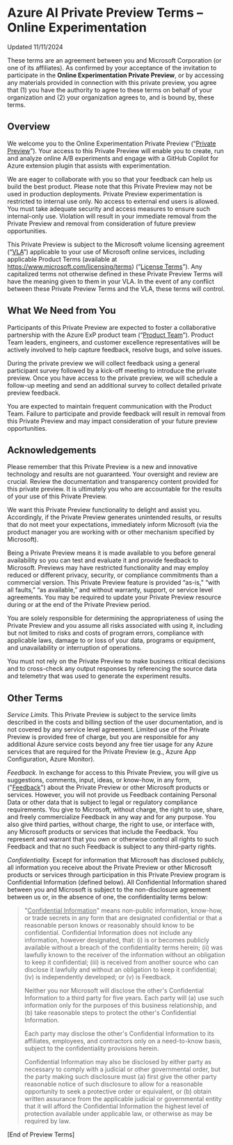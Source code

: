 # Azure AI Private Preview Terms – Online Experimentation

Updated 11/11/2024

These terms are an agreement between you and Microsoft Corporation (or one of
its affiliates). As confirmed by your acceptance of the invitation to
participate in the **Online Experimentation Private Preview**, or by accessing
any materials provided in connection with this private preview, you agree that
(1) you have the authority to agree to these terms on behalf of your
organization and (2) your organization agrees to, and is bound by, these terms.

## Overview

We welcome you to the Online Experimentation Private Preview (“<ins>Private
Preview</ins>”). Your access to this Private Preview will enable you to create,
run and analyze online A/B experiments and engage with a GitHub Copilot for
Azure extension plugin that assists with experimentation.

We are eager to collaborate with you so that your feedback can help us build the
best product. Please note that this Private Preview may not be used in
production deployments. Private Preview experimentation is restricted to
internal use only. No access to external end users is allowed. You must take
adequate security and access measures to ensure such internal-only use.
Violation will result in your immediate removal from the Private Preview and
removal from consideration of future preview opportunities.

This Private Preview is subject to the Microsoft volume licensing agreement
(“<ins>VLA</ins>”) applicable to your use of Microsoft online services,
including applicable Product Terms (available at
https://www.microsoft.com/licensing/terms) (“<ins>License Terms</ins>”). Any
capitalized terms not otherwise defined in these Private Preview Terms will have
the meaning given to them in your VLA. In the event of any conflict between
these Private Preview Terms and the VLA, these terms will control.

## What We Need from You

Participants of this Private Preview are expected to foster a collaborative
partnership with the Azure ExP product team (“<ins>Product Team</ins>”). Product
Team leaders, engineers, and customer excellence representatives will be
actively involved to help capture feedback, resolve bugs, and solve issues.

During the private preview we will collect feedback using a general participant
survey followed by a kick-off meeting to introduce the private preview. Once you
have access to the private preview, we will schedule a follow-up meeting and
send an additional survey to collect detailed private preview feedback.

You are expected to maintain frequent communication with the Product Team.
Failure to participate and provide feedback will result in removal from this
Private Preview and may impact consideration of your future preview
opportunities.

## Acknowledgements

Please remember that this Private Preview is a new and innovative technology and
results are not guaranteed. Your oversight and review are crucial. Review the
documentation and transparency content provided for this private preview. It is
ultimately you who are accountable for the results of your use of this Private
Preview.

We want this Private Preview functionality to delight and assist you.
Accordingly, if the Private Preview generates unintended results, or results
that do not meet your expectations, immediately inform Microsoft (via the
product manager you are working with or other mechanism specified by Microsoft).

Being a Private Preview means it is made available to you before general
availability so you can test and evaluate it and provide feedback to Microsoft.
Previews may have restricted functionality and may employ reduced or different
privacy, security, or compliance commitments than a commercial version. This
Private Preview feature is provided “as-is,” “with all faults,” “as available,”
and without warranty, support, or service level agreements. You may be required
to update your Private Preview resource during or at the end of the Private
Preview period.

You are solely responsible for determining the appropriateness of using the
Private Preview and you assume all risks associated with using it, including but
not limited to risks and costs of program errors, compliance with applicable
laws, damage to or loss of your data, programs or equipment, and unavailability
or interruption of operations.

You must not rely on the Private Preview to make business critical decisions and
to cross-check any output responses by referencing the source data and telemetry
that was used to generate the experiment results.

## Other Terms

_Service Limits._ This Private Preview is subject to the service limits
described in the costs and billing section of the user documentation, and is not
covered by any service level agreement. Limited use of the Private Preview is
provided free of charge, but you are responsible for any additional Azure
service costs beyond any free tier usage for any Azure services that are
required for the Private Preview (e.g., Azure App Configuration, Azure Monitor).

_Feedback._ In exchange for access to this Private Preview, you will give us
suggestions, comments, input, ideas, or know-how, in any form,
("<ins>Feedback</ins>") about the Private Preview or other Microsoft products or
services. However, you will not provide us Feedback containing Personal Data or
other data that is subject to legal or regulatory compliance requirements. You
give to Microsoft, without charge, the right to use, share, and freely
commercialize Feedback in any way and for any purpose. You also give third
parties, without charge, the right to use, or interface with, any Microsoft
products or services that include the Feedback. You represent and warrant that
you own or otherwise control all rights to such Feedback and that no such
Feedback is subject to any third-party rights.

_Confidentiality._ Except for information that Microsoft has disclosed publicly,
all information you receive about the Private Preview or other Microsoft
products or services through participation in this Private Preview program is
Confidential Information (defined below). All Confidential Information shared
between you and Microsoft is subject to the non-disclosure agreement between us
or, in the absence of one, the confidentiality terms below:

> "<ins>Confidential Information</ins>" means non-public information, know-how,
> or trade secrets in any form that are designated confidential or that a
> reasonable person knows or reasonably should know to be confidential.
> Confidential Information does not include any information, however designated,
> that: (i) is or becomes publicly available without a breach of the
> confidentiality terms herein; (ii) was lawfully known to the receiver of the
> information without an obligation to keep it confidential; (iii) is received
> from another source who can disclose it lawfully and without an obligation to
> keep it confidential; (iv) is independently developed; or (v) is Feedback.
>
> Neither you nor Microsoft will disclose the other's Confidential Information
> to a third party for five years. Each party will (a) use such information only
> for the purposes of this business relationship, and (b) take reasonable steps
> to protect the other's Confidential Information.
>
> Each party may disclose the other's Confidential Information to its
> affiliates, employees, and contractors only on a need-to-know basis, subject
> to the confidentiality provisions herein.
>
> Confidential Information may also be disclosed by either party as necessary to
> comply with a judicial or other governmental order, but the party making such
> disclosure must (a) first give the other party reasonable notice of such
> disclosure to allow for a reasonable opportunity to seek a protective order or
> equivalent, or (b) obtain written assurance from the applicable judicial or
> governmental entity that it will afford the Confidential Information the
> highest level of protection available under applicable law, or otherwise as
> may be required by law.

[End of Preview Terms]
